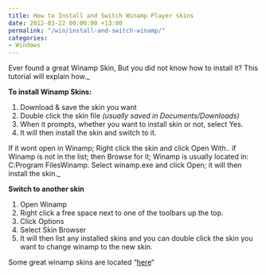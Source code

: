 ```yaml
---
title: How to Install and Switch Winamp Player skins
date: 2012-03-22 00:00:00 +13:00
permalink: "/win/install-and-switch-winamp/"
categories:
- Windows
---
```


Ever found a great Winamp Skin, But you did not know how to install it? This tutorial will explain how._

**To install Winamp Skins:**

  1. Download & save the skin you want
  2. Double click the skin file _(usually saved in Documents/Downloads)_
  3. When it prompts, whether you want to install skin or not, select Yes.
  4. It will then install the skin and switch to it.

If it wont open in Winamp; Right click the skin and click Open With.. if Winamp is not in the list; then Browse for it; Winamp is usually located in: C:Program FilesWinamp. Select winamp.exe and click Open; it will then install the skin._

**Switch to another skin**

  1. Open Winamp
  2. Right click a free space next to one of the toolbars up the top.
  3. Click Options
  4. Select Skin Browser
  5. It will then list any installed skins and you can double click the skin you want to change winamp to the new skin.

Some great winamp skins are located &#8220;<a title="Winamp_Skins" href="http://www.allwinampskins.com/" target="_blank">here</a>&#8220;
